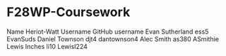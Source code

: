 # F28WP-Coursework

Name                              Heriot-Watt Username          GitHub username
Evan Sutherland                   ess5                          EvanSuds
Daniel Townson                    djt4                          dantownson4
Alec Smith                        as380                         ASmithie
Lewis Inches                      li10                          LewisI224



